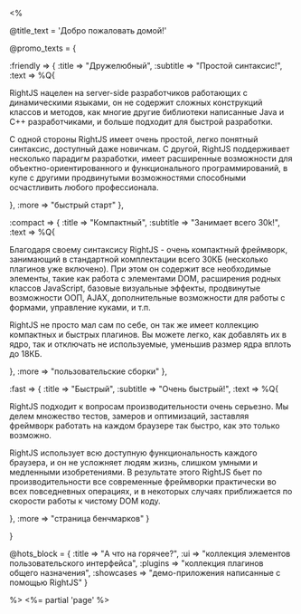 <%

@title_text = 'Добро пожаловать домой!'

@promo_texts = {

  :friendly => {
    :title    => "Дружелюбный",
    :subtitle => "Простой синтаксис!",
    :text     => %Q{
      <p>
        RightJS нацелен на server-side разработчиков работающих с динамическими языками,
        он не содержит сложных конструкций классов и методов, как многие другие библиотеки
        написанные Java и C++ разработчиками, и больше подходит для быстрой разработки.
      </p>
      <p>
        С одной стороны RightJS имеет очень простой, легко понятный синтаксис, доступный
        даже новичкам. С другой, RightJS поддерживает несколько парадигм разработки,
        имеет расширенные возможности для объектно-ориентированного и функционального
        программирований, в купе с другими продвинутыми возможностями способными осчастливить
        любого профессионала.
      </p>
    },
    :more     => "быстрый старт"
  },

  :compact => {
    :title    => "Компактный",
    :subtitle => "Занимает всего 30k!",
    :text     => %Q{
      <p>
        Благодаря своему синтаксису RightJS - очень компактный фреймворк, занимающий
        в стандартной комплектации всего 30КБ (несколько плагинов уже включено). При этом
        он содержит все необходимые элементы, такие как работа с элементами DOM, расширения
        родных классов JavaScript, базовые визуальные эффекты, продвинутые возможности ООП,
        AJAX, дополнительные возможности для работы с формами, управление куками, и т.п.
      </p>
      <p>
        RightJS не просто мал сам по себе, он так же имеет коллекцию компактных и быстрых
        плагинов. Вы можете легко, как добавлять их в ядро, так и отключать не используемые,
        уменьшив размер ядра вплоть до 18КБ.
      </p>
    },
    :more     => "пользовательские сборки"
  },

  :fast => {
    :title    => "Быстрый",
    :subtitle => "Очень быстрый!",
    :text     => %Q{
      <p>
        RightJS подходит к вопросам производительности очень серьезно. Мы делем
        множество тестов, замеров и оптимизаций, заставляя фреймворк работать на каждом
        браузере так быстро, как это только возможно.
      </p>
      <p>
        RightJS использует всю доступную функциональность каждого браузера, и он
        не усложняет людям жизнь, слишком умными и медленными изобретениями. В результате
        этого RightJS бьет по производительности все современные фреймворки практически
        во всех повседневных операциях, и в некоторых случаях приближается по скорости работы
        к чистому DOM коду.
      </p>
    },
    :more     => "страница бенчмарков"
  }

}

@hots_block = {
  :title     => "А что на горячее?",
  :ui        => "коллекция элементов пользовательского интерфейса",
  :plugins   => "коллекция плагинов общего назначения",
  :showcases => "демо-приложения написанные с помощью RightJS"
}


%>
<%= partial 'page' %>
